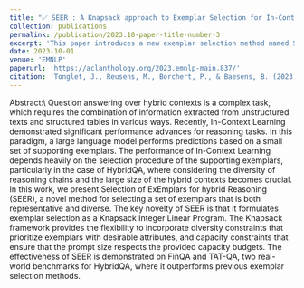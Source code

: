 ```yaml
---
title: "✅ SEER : A Knapsack approach to Exemplar Selection for In-Context HybridQA"
collection: publications
permalink: /publication/2023.10-paper-title-number-3
excerpt: 'This paper introduces a new exemplar selection method named SEER for in-context hybridQA.'
date: 2023-10-01
venue: 'EMNLP'
paperurl: 'https://aclanthology.org/2023.emnlp-main.837/'
citation: 'Tonglet, J., Reusens, M., Borchert, P., & Baesens, B. (2023, December). SEER: A Knapsack approach to Exemplar Selection for In-Context HybridQA. In Proceedings of the 2023 Conference on Empirical Methods in Natural Language Processing (pp. 13569-13583).'
---
```

Abstract:\\
Question answering over hybrid contexts is a complex task, which requires the combination of information extracted from unstructured texts and structured tables in various ways. Recently, In-Context Learning demonstrated significant performance advances for reasoning tasks. In this paradigm, a large language model performs predictions based on a small set of supporting exemplars. The performance of In-Context Learning depends heavily on the selection procedure of the supporting exemplars, particularly in the case of HybridQA, where considering the diversity of reasoning chains and the large size of the hybrid contexts becomes crucial. In this work, we present Selection of ExEmplars for hybrid Reasoning (SEER), a novel method for selecting a set of exemplars that is both representative and diverse. The key novelty of SEER is that it formulates exemplar selection as a Knapsack Integer Linear Program. The Knapsack framework provides the flexibility to incorporate diversity constraints that prioritize exemplars with desirable attributes, and capacity constraints that ensure that the prompt size respects the provided capacity budgets. The effectiveness of SEER is demonstrated on FinQA and TAT-QA, two real-world benchmarks for HybridQA, where it outperforms previous exemplar selection methods.
